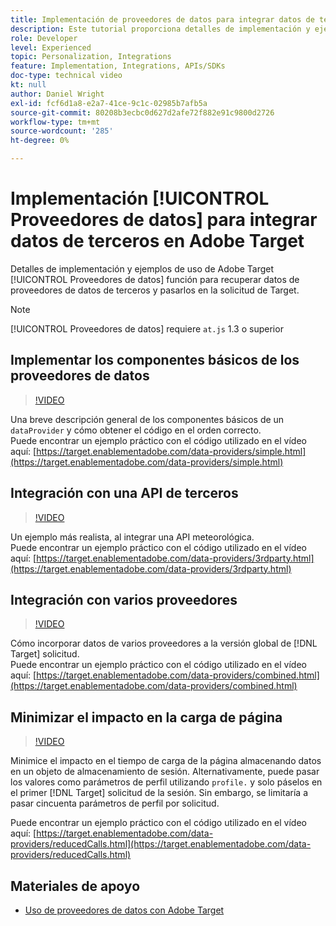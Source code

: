 ```yaml
---
title: Implementación de proveedores de datos para integrar datos de terceros
description: Este tutorial proporciona detalles de implementación y ejemplos de cómo utilizar la función Proveedores de datos de Adobe Target para recuperar datos de proveedores de datos de terceros y pasarlos en la solicitud de Target.
role: Developer
level: Experienced
topic: Personalization, Integrations
feature: Implementation, Integrations, APIs/SDKs
doc-type: technical video
kt: null
author: Daniel Wright
exl-id: fcf6d1a8-e2a7-41ce-9c1c-02985b7afb5a
source-git-commit: 80208b3ecbc0d627d2afe72f882e91c9800d2726
workflow-type: tm+mt
source-wordcount: '285'
ht-degree: 0%

---
```


# Implementación [!UICONTROL Proveedores de datos] para integrar datos de terceros en Adobe Target

Detalles de implementación y ejemplos de uso de Adobe Target [!UICONTROL Proveedores de datos] función para recuperar datos de proveedores de datos de terceros y pasarlos en la solicitud de Target.

>[!NOTE]
>
>[!UICONTROL Proveedores de datos] requiere `at.js` 1.3 o superior

## Implementar los componentes básicos de los proveedores de datos

>[!VIDEO](https://video.tv.adobe.com/v/22348/?quality=12)

Una breve descripción general de los componentes básicos de un `dataProvider` y cómo obtener el código en el orden correcto.\
Puede encontrar un ejemplo práctico con el código utilizado en el vídeo aquí:
[https://target.enablementadobe.com/data-providers/simple.html](https://target.enablementadobe.com/data-providers/simple.html)

## Integración con una API de terceros

>[!VIDEO](https://video.tv.adobe.com/v/22345/)

Un ejemplo más realista, al integrar una API meteorológica.\
Puede encontrar un ejemplo práctico con el código utilizado en el vídeo aquí:
[https://target.enablementadobe.com/data-providers/3rdparty.html](https://target.enablementadobe.com/data-providers/3rdparty.html)

## Integración con varios proveedores

>[!VIDEO](https://video.tv.adobe.com/v/22346/)

Cómo incorporar datos de varios proveedores a la versión global de [!DNL Target] solicitud.\
Puede encontrar un ejemplo práctico con el código utilizado en el vídeo aquí:
[https://target.enablementadobe.com/data-providers/combined.html](https://target.enablementadobe.com/data-providers/combined.html)

## Minimizar el impacto en la carga de página

>[!VIDEO](https://video.tv.adobe.com/v/22347/)

Minimice el impacto en el tiempo de carga de la página almacenando datos en un objeto de almacenamiento de sesión. Alternativamente, puede pasar los valores como parámetros de perfil utilizando `profile.` y solo páselos en el primer [!DNL Target] solicitud de la sesión. Sin embargo, se limitaría a pasar cincuenta parámetros de perfil por solicitud.

Puede encontrar un ejemplo práctico con el código utilizado en el vídeo aquí: [https://target.enablementadobe.com/data-providers/reducedCalls.html](https://target.enablementadobe.com/data-providers/reducedCalls.html)

## Materiales de apoyo

* [Uso de proveedores de datos con Adobe Target](use-data-providers-to-integrate-third-party-data.md)
